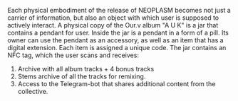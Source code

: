 Each physical embodiment of the release of NEOPLASM becomes not just a carrier of information, but also an object with which user is supposed to actively interact. A physical copy of the Our.v album "A U K" is a jar that contains a pendant for user. Inside the jar is a pendant in a form of a pill. Its owner can use the pendant as an accessory, as well as an item that has a digital extension. Each item is assigned a unique code. The jar contains an NFC tag, which the user scans and receives:

1. Archive with all album tracks + 4 bonus tracks
2. Stems archive of all the tracks for remixing. 
3. Access to the Telegram-bot that shares additional content from the collective.